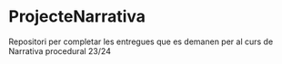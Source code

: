 # ProjecteNarrativa
 Repositori per completar les entregues que es demanen per al curs de Narrativa procedural 23/24 
